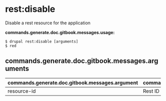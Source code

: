 # rest:disable
Disable a rest resource for the application

**commands.generate.doc.gitbook.messages.usage:**
```
$ drupal rest:disable [arguments]
$ red
```

## commands.generate.doc.gitbook.messages.arguments
commands.generate.doc.gitbook.messages.argument | commands.generate.doc.gitbook.messages.details
---------|-------------
resource-id | Rest ID
